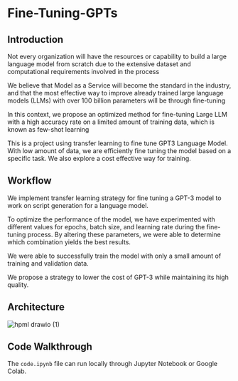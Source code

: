 # Fine-Tuning-GPTs

## Introduction
Not every organization will have the resources or capability to build a large language model from scratch due to the extensive dataset and computational requirements involved in the process

We believe that Model as a Service will become the standard in the industry, and that the most effective way to improve already trained large language models (LLMs) with over 100 billion parameters will be through fine-tuning

In this context, we propose an optimized method for fine-tuning Large LLM with a high accuracy rate on a limited amount of training data, which is known as few-shot learning


This is a project using transfer learning to fine tune GPT3 Language Model. With low amount of data, we are efficiently fine tuning the model based on a specific task. We also explore a cost effective way for training. 

## Workflow
We implement transfer learning strategy for fine tuning a GPT-3 model to work on script generation for a language model.

To optimize the performance of the model, we have experimented with different values for epochs, batch size, and learning rate during the fine-tuning process. By altering these parameters, we were able to determine which combination yields the best results.

We were able to successfully train the model with only a small amount of training and validation data.

We propose a strategy to lower the cost of GPT-3 while maintaining its high quality.

## Architecture

![hpml drawio (1)](https://user-images.githubusercontent.com/64778259/208584100-9d38a668-04b2-4793-b2e5-d3425a854533.png)

## Code Walkthrough

The `code.ipynb` file can run locally through Jupyter Notebook or Google Colab.
